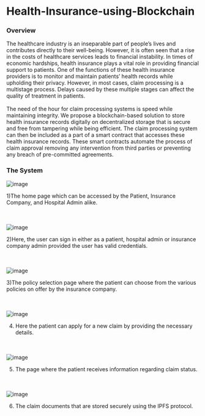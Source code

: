 # Health-Insurance-using-Blockchain

<h3>Overview</h3>
The healthcare industry is an inseparable part
of people’s lives and contributes directly to their well-being.
However, it is often seen that a rise in the costs of healthcare
services leads to financial instability. In times of economic
hardships, health insurance plays a vital role in providing
financial support to patients. One of the functions of these
health insurance providers is to monitor and maintain
patients’ health records while upholding their privacy.
However, in most cases, claim processing is a multistage
process. Delays caused by these multiple stages can affect the
quality of treatment in patients. 
<br></br>
The need of the hour for claim
processing systems is speed while maintaining integrity. We
propose a blockchain-based solution to store health insurance
records digitally on decentralized storage that is secure and
free from tampering while being efficient. The claim processing
system can then be included as a part of a smart contract that
accesses these health insurance records. These smart contracts
automate the process of claim approval removing any
intervention from third parties or preventing any breach of
pre-committed agreements.

<h3>The System</h3>

![image](https://user-images.githubusercontent.com/41748847/183892126-8e85f2ad-ab58-4c0d-9b63-918cafa747e7.png)

1)The home page which can be accessed by the Patient, Insurance Company, and Hospital Admin alike.

<br></br>
![image](https://user-images.githubusercontent.com/41748847/183892218-14dd8e35-a975-4b65-82d4-253460883456.png)

2)Here, the user can sign in either as a patient, hospital admin or insurance company
admin provided the user has valid credentials.

<br></br>
![image](https://user-images.githubusercontent.com/41748847/183892312-d0e40f55-55cd-4b98-ad15-af1ce4a885f8.png)

3)The policy selection page where the patient can choose from the various policies on offer by the
insurance company.

<br></br>
![image](https://user-images.githubusercontent.com/41748847/183892940-534b6e3e-e2ef-45d3-be25-0eb049fa505d.png)

4) Here the patient can apply for a new claim by providing the necessary details.


<br></br>
![image](https://user-images.githubusercontent.com/41748847/183893168-1699cf30-6579-4b52-b907-b29adf8a238f.png)

5) The page where the patient receives information regarding claim status.

<br></br>
![image](https://user-images.githubusercontent.com/41748847/183893265-829294d7-dd9f-4440-a6d2-072a6eb489bd.png)

6) The claim documents that are stored securely using the IPFS protocol.

